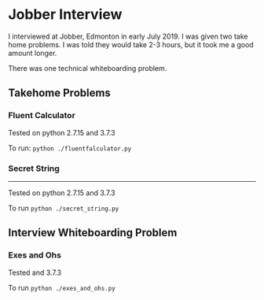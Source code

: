 # Jobber Interview

I interviewed at Jobber, Edmonton in early July 2019.
I was given two take home problems. I was told they would take 2-3 hours, but it took me a good amount longer.

There was one technical whiteboarding problem.

## Takehome Problems


### Fluent Calculator
Tested on python 2.7.15 and 3.7.3

To run: `python ./fluentfalculator.py`

### Secret String
----
Tested on python 2.7.15 and 3.7.3

To run `python ./secret_string.py`


## Interview Whiteboarding Problem


### Exes and Ohs
Tested and 3.7.3

To run `python ./exes_and_ohs.py`
